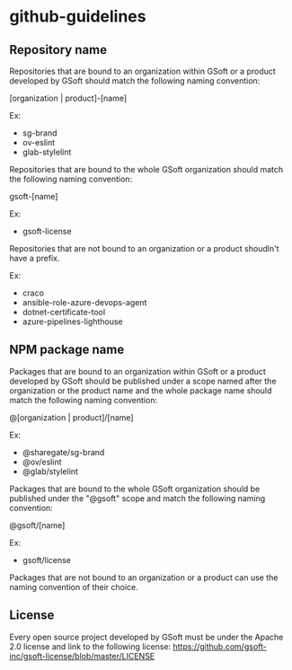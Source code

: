# github-guidelines

## Repository name

Repositories that are bound to an organization within GSoft or a product developed by GSoft should match the following naming convention:

[organization | product]-[name]

Ex:

- sg-brand
- ov-eslint
- glab-stylelint

Repositories that are bound to the whole GSoft organization should match the following naming convention:

gsoft-[name]

Ex:

- gsoft-license

Repositories that are not bound to an organization or a product shoudln't have a prefix.

Ex:

- craco
- ansible-role-azure-devops-agent
- dotnet-certificate-tool
- azure-pipelines-lighthouse

## NPM package name

Packages that are bound to an organization within GSoft or a product developed by GSoft should be published under a scope named after the organization or the product name and the whole package name should match the following naming convention:

@[organization | product]/[name]

Ex:

- @sharegate/sg-brand
- @ov/eslint
- @glab/stylelint

Packages that are bound to the whole GSoft organization should be published under the "@gsoft" scope and match the following naming convention:

@gsoft/[name]

Ex:

- gsoft/license

Packages that are not bound to an organization or a product can use the naming convention of their choice.

## License

Every open source project developed by GSoft must be under the Apache 2.0 license and link to the following license: https://github.com/gsoft-inc/gsoft-license/blob/master/LICENSE
